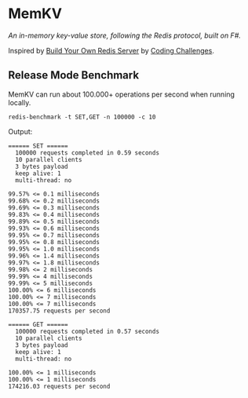 # MemKV

_An in-memory key-value store, following the Redis protocol, built on F#._

Inspired by [Build Your Own Redis Server](https://codingchallenges.fyi/challenges/challenge-redis) by [Coding Challenges](https://codingchallenges.fyi/).

## Release Mode Benchmark

MemKV can run about 100.000+ operations per second when running locally.

```shell
redis-benchmark -t SET,GET -n 100000 -c 10
```

Output:

```
====== SET ======
  100000 requests completed in 0.59 seconds
  10 parallel clients
  3 bytes payload
  keep alive: 1
  multi-thread: no

99.57% <= 0.1 milliseconds
99.68% <= 0.2 milliseconds
99.69% <= 0.3 milliseconds
99.83% <= 0.4 milliseconds
99.89% <= 0.5 milliseconds
99.93% <= 0.6 milliseconds
99.95% <= 0.7 milliseconds
99.95% <= 0.8 milliseconds
99.95% <= 1.0 milliseconds
99.96% <= 1.4 milliseconds
99.97% <= 1.8 milliseconds
99.98% <= 2 milliseconds
99.99% <= 4 milliseconds
99.99% <= 5 milliseconds
100.00% <= 6 milliseconds
100.00% <= 7 milliseconds
100.00% <= 7 milliseconds
170357.75 requests per second

====== GET ======
  100000 requests completed in 0.57 seconds
  10 parallel clients
  3 bytes payload
  keep alive: 1
  multi-thread: no

100.00% <= 1 milliseconds
100.00% <= 1 milliseconds
174216.03 requests per second
```


